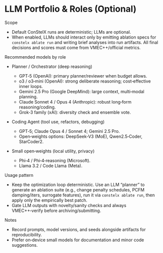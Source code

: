# LLM Portfolio & Roles (Optional)

Scope
- Default ConStelX runs are deterministic; LLMs are optional.
- When enabled, LLMs should interact only by emitting ablation specs for `constelx ablate run` and writing brief analyses into run artifacts. All final decisions and scores must come from VMEC++/official metrics.

Recommended models by role
- Planner / Orchestrator (deep reasoning)
  - GPT‑5 (OpenAI): primary planner/reviewer when budget allows.
  - o3 / o3‑mini (OpenAI): strong deliberate reasoning; cost‑effective inner loops.
  - Gemini 2.5 Pro (Google DeepMind): large context, multi‑modal planning.
  - Claude Sonnet 4 / Opus 4 (Anthropic): robust long‑form reasoning/coding.
  - Grok‑3 family (xAI): diversity check and ensemble vote.

- Coding Agent (tool use, refactors, debugging)
  - GPT‑5; Claude Opus 4 / Sonnet 4; Gemini 2.5 Pro.
  - Open‑weights options: DeepSeek‑V3 (MoE), Qwen2.5‑Coder, StarCoder2.

- Small open‑weights (local utility, privacy)
  - Phi‑4 / Phi‑4‑reasoning (Microsoft).
  - Llama 3.2 / Code Llama (Meta).

Usage pattern
- Keep the optimization loop deterministic. Use an LLM “planner” to generate an ablation suite (e.g., change penalty schedules, PCFM damping/iters, surrogate features), run it via `constelx ablate run`, then apply only the empirically best patch.
- Gate LLM outputs with novelty/sanity checks and always VMEC++‑verify before archiving/submitting.

Notes
- Record prompts, model versions, and seeds alongside artifacts for reproducibility.
- Prefer on‑device small models for documentation and minor code suggestions.
